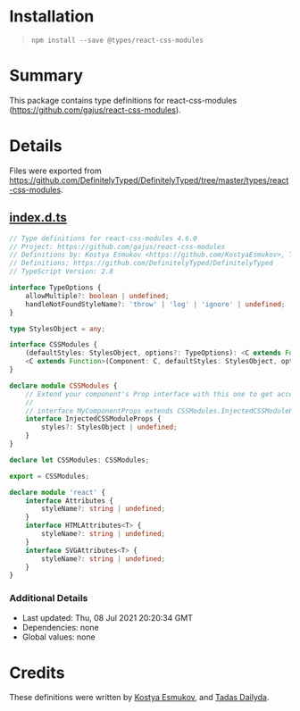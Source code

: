 # Installation
> `npm install --save @types/react-css-modules`

# Summary
This package contains type definitions for react-css-modules (https://github.com/gajus/react-css-modules).

# Details
Files were exported from https://github.com/DefinitelyTyped/DefinitelyTyped/tree/master/types/react-css-modules.
## [index.d.ts](https://github.com/DefinitelyTyped/DefinitelyTyped/tree/master/types/react-css-modules/index.d.ts)
````ts
// Type definitions for react-css-modules 4.6.0
// Project: https://github.com/gajus/react-css-modules
// Definitions by: Kostya Esmukov <https://github.com/KostyaEsmukov>, Tadas Dailyda <https://github.com/skirsdeda>
// Definitions: https://github.com/DefinitelyTyped/DefinitelyTyped
// TypeScript Version: 2.8

interface TypeOptions {
    allowMultiple?: boolean | undefined;
    handleNotFoundStyleName?: 'throw' | 'log' | 'ignore' | undefined;
}

type StylesObject = any;

interface CSSModules {
    (defaultStyles: StylesObject, options?: TypeOptions): <C extends Function>(Component: C) => C;
    <C extends Function>(Component: C, defaultStyles: StylesObject, options?: TypeOptions): C;
}

declare module CSSModules {
    // Extend your component's Prop interface with this one to get access to `this.props.styles`
    //
    // interface MyComponentProps extends CSSModules.InjectedCSSModuleProps {}
    interface InjectedCSSModuleProps {
        styles?: StylesObject | undefined;
    }
}

declare let CSSModules: CSSModules;

export = CSSModules;

declare module 'react' {
    interface Attributes {
        styleName?: string | undefined;
    }
    interface HTMLAttributes<T> {
        styleName?: string | undefined;
    }
    interface SVGAttributes<T> {
        styleName?: string | undefined;
    }
}

````

### Additional Details
 * Last updated: Thu, 08 Jul 2021 20:20:34 GMT
 * Dependencies: none
 * Global values: none

# Credits
These definitions were written by [Kostya Esmukov](https://github.com/KostyaEsmukov), and [Tadas Dailyda](https://github.com/skirsdeda).

